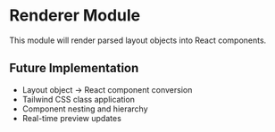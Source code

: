 # Renderer Module

This module will render parsed layout objects into React components.

## Future Implementation
- Layout object → React component conversion
- Tailwind CSS class application
- Component nesting and hierarchy
- Real-time preview updates
